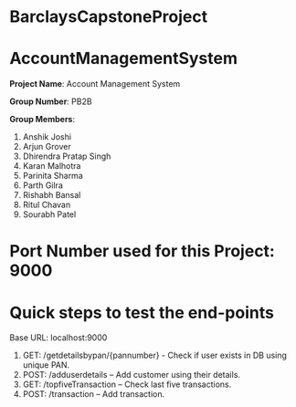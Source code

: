 # BarclaysCapstoneProject

# AccountManagementSystem
**Project Name**: Account Management System

**Group Number**: PB2B

**Group Members**:
1. Anshik Joshi
2. Arjun Grover
3. Dhirendra Pratap Singh 
4. Karan Malhotra
5. Parinita Sharma
6. Parth Gilra
7. Rishabh Bansal
8. Ritul Chavan
9. Sourabh Patel

# Port Number used for this Project: 9000


# Quick steps to test the end-points
Base URL: localhost:9000


1. GET: /getdetailsbypan/{pannumber} - Check if user exists in DB using unique PAN.
2. POST: /adduserdetails – Add customer using their details.
3. GET: /topfiveTransaction – Check last five transactions.
4. POST: /transaction – Add transaction.
